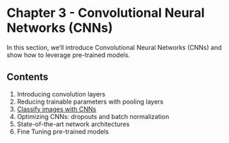 # Chapter 3 - Convolutional Neural Networks (CNNs)
In this section, we’ll introduce Convolutional Neural Networks (CNNs) and show how to leverage pre-trained models.

## Contents
1. Introducing convolution layers
2. Reducing trainable parameters with pooling layers
3. [Classify images with CNNs](https://github.com/indradenbakker/Introduction-to-Deep-Learning-with-Gluon/blob/master/Chapter03_Convolutional-Neural-Networks-(CNNs)/Chapter%203.3%20-%20Classify%20images%20with%20CNNs.ipynb)
4. Optimizing CNNs: dropouts and batch normalization
5. State-of-the-art network architectures
6. Fine Tuning pre-trained models
